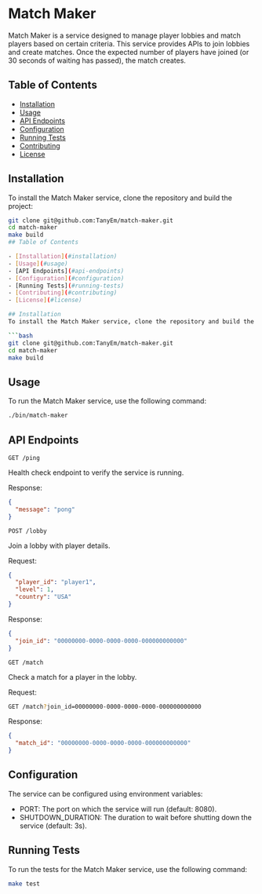 # Match Maker

Match Maker is a service designed to manage player lobbies and match players based on certain criteria. This service provides APIs to join lobbies and create matches. Once the expected number of players have joined (or 30 seconds of waiting has passed), the match creates.

## Table of Contents

- [Installation](#installation)
- [Usage](#usage)
- [API Endpoints](#api-endpoints)
- [Configuration](#configuration)
- [Running Tests](#running-tests)
- [Contributing](#contributing)
- [License](#license)

## Installation
To install the Match Maker service, clone the repository and build the project:

```bash
git clone git@github.com:TanyEm/match-maker.git
cd match-maker
make build
## Table of Contents

- [Installation](#installation)
- [Usage](#usage)
- [API Endpoints](#api-endpoints)
- [Configuration](#configuration)
- [Running Tests](#running-tests)
- [Contributing](#contributing)
- [License](#license)

## Installation
To install the Match Maker service, clone the repository and build the project:

```bash
git clone git@github.com:TanyEm/match-maker.git
cd match-maker
make build
```

## Usage

To run the Match Maker service, use the following command:

```bash
./bin/match-maker
```

## API Endpoints

`GET /ping`

Health check endpoint to verify the service is running.

Response:

```json
{
  "message": "pong"
}
```

`POST /lobby`

Join a lobby with player details.

Request:

```json
{
  "player_id": "player1",
  "level": 1,
  "country": "USA"
}
```

Response:

```json
{
  "join_id": "00000000-0000-0000-0000-000000000000"
}
```

`GET /match`

Check a match for a player in the lobby.

Request:

```bash
GET /match?join_id=00000000-0000-0000-0000-000000000000
```

Response:

```json
{
  "match_id": "00000000-0000-0000-0000-000000000000"
}
```

## Configuration

The service can be configured using environment variables:

 - PORT: The port on which the service will run (default: 8080).
 - SHUTDOWN_DURATION: The duration to wait before shutting down the service (default: 3s).

## Running Tests

To run the tests for the Match Maker service, use the following command:

```bash
make test
```

